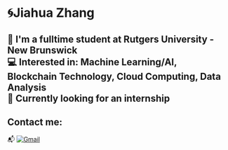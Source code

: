 # 🌀Jiahua Zhang
🏫 I'm a fulltime student at Rutgers University - New Brunswick<br>
💻 Interested in: Machine Learning/AI, Blockchain Technology, Cloud Computing, Data Analysis<br>
💼 Currently looking for an internship
--
## Contact me:
📬 [![Gmail](https://img.shields.io/badge/-Gmail-red?logo=Gmail)](jiahuazhang0823@gmail.com)
